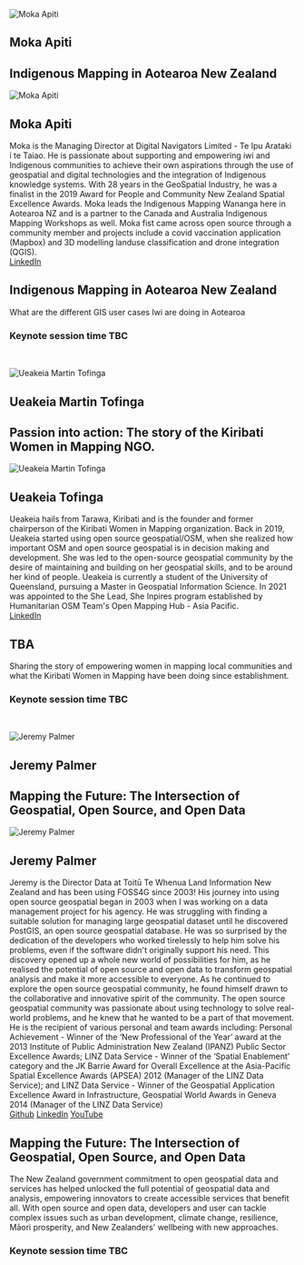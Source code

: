 <!--page name Keynote
These should appear as cards so that when you click on them, they will bring in a floating box with more information on
This is the order of items
-- Front Intro card --
Photo:
Name:
Title:
-- Back Details card --
Biography paragraph:
Social links: It would be cool to have twitter and linkedin logos for this
Theme paragraph:
Keynote session time:
status: writing -->

<!-- Front Intro card -->
![Moka Apiti]('/imgs/MokaApiti.jpg') <br/>
## Moka Apiti <br/>
## Indigenous Mapping in Aotearoa New Zealand  <br/>
<!-- Back Details card -->
![Moka Apiti]('/imgs/MokaApiti.jpg')
## Moka Apiti <br/>
Moka is the Managing Director at Digital Navigators Limited - Te Ipu Arataki i te Taiao. He is passionate about supporting and empowering iwi and Indigenous communities to achieve their own aspirations through the use of geospatial and digital technologies and the integration of Indigenous knowledge systems. With 28 years in the GeoSpatial Industry, he was a finalist in the 2019 Award for People and Community New Zealand Spatial Excellence Awards. Moka leads the Indigenous Mapping Wananga here in Aotearoa NZ and is a partner to the Canada and Australia Indigenous Mapping Workshops as well. Moka fist came across open source through a community member and projects include a covid vaccination application (Mapbox) and 3D modelling landuse classification and drone integration (QGIS). 
 <br/>
 [LinkedIn](https://www.linkedin.com/in/moka-apiti-b4ab38a/) <br/>
## Indigenous Mapping in Aotearoa New Zealand <br/>
What are the different GIS user cases Iwi are doing in Aotearoa  <br/>
### Keynote session time TBC
<br/>

<!-- Front Intro card -->
![Ueakeia Martin Tofinga]('/imgs/UeakeiaTofinga.png') <br/>
## Ueakeia Martin Tofinga <br/>
## Passion into action: The story of the Kiribati Women in Mapping NGO.  <br/>
<!-- Back Details card -->
![Ueakeia Martin Tofinga]('/imgs/UeakeiaTofinga.png')
## Ueakeia Tofinga <br/>
Ueakeia hails from Tarawa, Kiribati and is the founder and former chairperson of the Kiribati Women in Mapping organization. Back in 2019, Ueakeia started using open source geospatial/OSM, when she realized how important OSM and open source geospatial is in decision making and development. She was led to the open-source geospatial community by the desire of maintaining and building on her geospatial skills, and to be around her kind of people. Ueakeia is currently a student of the University of Queensland, pursuing a Master in Geospatial Information Science. In 2021 was appointed to the She Lead, She Inpires program established by Humanitarian OSM Team's Open Mapping Hub - Asia Pacific.
 <br/>
[LinkedIn](tba)<br/>
## TBA <br/>
Sharing the story of empowering women in mapping local communities and what the Kiribati Women in Mapping have been doing since establishment.  <br/>
### Keynote session time TBC
<br/>

<!-- Front Intro card -->
![Jeremy Palmer]('/imgs/JeremyPalmer.jpg') <br/>
## Jeremy Palmer<br/>
## Mapping the Future: The Intersection of Geospatial, Open Source, and Open Data <br/>
<!-- Back Details card -->
![Jeremy Palmer]('/imgs/JeremyPalmer.jpg')
## Jeremy Palmer <br/>
Jeremy is the Director Data at Toitū Te Whenua Land Information New Zealand and has been using FOSS4G since 2003! His journey into using open source geospatial began in 2003 when I was working on a data management project for his agency. He was struggling with finding a suitable solution for managing large geospatial dataset until he discovered PostGIS, an open source geospatial database. He was so surprised by the dedication of the developers who worked tirelessly to help him solve his problems, even if the software didn't originally support his need. This discovery opened up a whole new world of possibilities for him, as he realised the potential of open source and open data to transform geospatial analysis and make it more accessible to everyone. 
As he continued to explore the open source geospatial community, he found himself drawn to the collaborative and innovative spirit of the community. The open source geospatial community was passionate about using technology to solve real-world problems, and he knew that he wanted to be a part of that movement. 
He is the recipient of various personal and team awards including: Personal Achievement - Winner of the ‘New Professional of the Year’ award at the 2013 Institute of Public Administration New Zealand (IPANZ) Public Sector Excellence Awards; LINZ Data Service - Winner of the ‘Spatial Enablement’ category and the JK Barrie Award for Overall Excellence at the Asia-Pacific Spatial Excellence Awards (APSEA) 2012 (Manager of the LINZ Data Service); and LINZ Data Service - Winner of the Geospatial Application Excellence Award in Infrastructure, Geospatial World Awards in Geneva 2014  (Manager of the LINZ Data Service)
 <br/>
[Github](https://github.com/palmerj) [LinkedIn](https://nz.linkedin.com/in/jeremypalmernz) [YouTube](https://www.youtube.com/watch?v=hiHpteHjz3A)<br/>
## Mapping the Future: The Intersection of Geospatial, Open Source, and Open Data<br/>
The New Zealand government commitment to open geospatial data and services has helped unlocked the full potential of geospatial data and analysis, empowering innovators to create accessible services that benefit all. With open source and open data, developers and user can tackle complex issues such as urban development, climate change, resilience, Māori prosperity, and New Zealanders' wellbeing with new approaches. <br/>
### Keynote session time TBC
